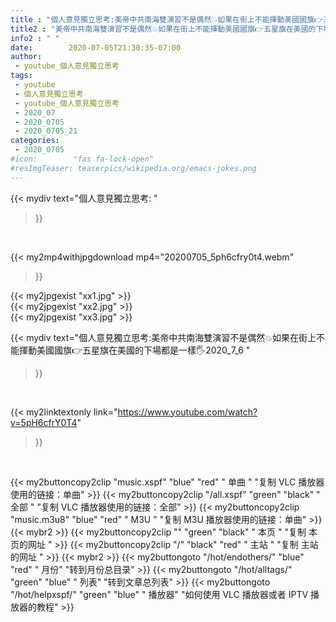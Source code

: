 ```yaml
---
title : "個人意見獨立思考:美帝中共南海雙演習不是偶然💥如果在街上不能揮動美國國旗👉五星旗在美國的下場都是一樣🖐2020_7_6 "
title2 : "美帝中共南海雙演習不是偶然💥如果在街上不能揮動美國國旗👉五星旗在美國的下場都是一樣🖐2020_7_6 "
info2 : " "
date:        2020-07-05T21:30:35-07:00
author:
 - youtube_個人意見獨立思考
tags:
 - youtube
 - 個人意見獨立思考
 - youtube_個人意見獨立思考
 - 2020_07
 - 2020_0705
 - 2020_0705_21
categories:
 - 2020_0705
#icon:        "fas fa-lock-open"
#resImgTeaser: teaserpics/wikipedia.org/emacs-jokes.png
---
```


{{< mydiv text="個人意見獨立思考: "
>}}
<br>


{{< my2mp4withjpgdownload mp4="20200705_5ph6cfry0t4.webm"
>}}

{{< my2jpgexist "xx1.jpg" >}}<br>
{{< my2jpgexist "xx2.jpg" >}}<br>
{{< my2jpgexist "xx3.jpg" >}}<br>



{{< mydiv text="個人意見獨立思考:美帝中共南海雙演習不是偶然💥如果在街上不能揮動美國國旗👉五星旗在美國的下場都是一樣🖐2020_7_6 "
>}}
<br>

{{< my2linktextonly link="https://www.youtube.com/watch?v=5pH6cfrY0T4"
>}}


<br>

{{< my2buttoncopy2clip "music.xspf"        "blue"   "red"    " 单曲 "  "复制 VLC 播放器使用的链接：单曲" >}} {{< my2buttoncopy2clip "/all.xspf"         "green"  "black"  " 全部 "  "复制 VLC 播放器使用的链接：全部" >}} {{< my2buttoncopy2clip "music.m3u8"        "blue"   "red"    " M3U  "    "复制 M3U 播放器使用的链接：单曲" >}} {{< mybr2 >}} {{< my2buttoncopy2clip ""                  "green"  "black"  " 本页 "    "复制 本页的网址 " >}} {{< my2buttoncopy2clip "/"                 "black"  "red"    " 主站 "    "复制 主站的网址 " >}} {{< mybr2 >}} {{< my2buttongoto      "/hot/endothers/"   "blue"   "red"    " 月份"   "转到月份总目录" >}} {{< my2buttongoto      "/hot/alltags/"     "green"  "blue"   " 列表"   "转到文章总列表" >}} {{< my2buttongoto      "/hot/helpxspf/"    "green"  "blue"   " 播放器" "如何使用 VLC 播放器或者 IPTV 播放器的教程" >}} 
